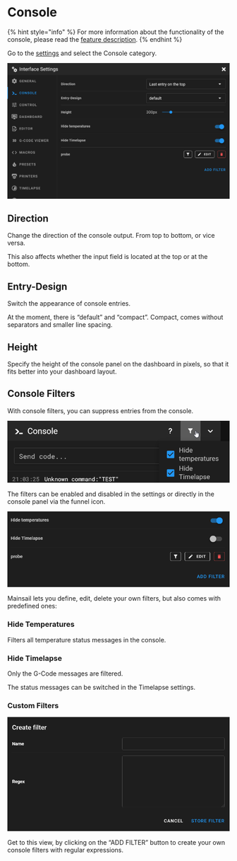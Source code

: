 # Console

{% hint style="info" %}
For more information about the functionality of the console, please read the [feature description](../features/console.md).
{% endhint %}

Go to the [settings](./) and select the Console category.

![](../../.gitbook/assets/settings-console.png)

## Direction <a href="#direction" id="direction"></a>

Change the direction of the console output. From top to bottom, or vice versa.

This also affects whether the input field is located at the top or at the bottom.

## Entry-Design <a href="#entry-design" id="entry-design"></a>

Switch the appearance of console entries.

At the moment, there is “default” and “compact”. Compact, comes without separators and smaller line spacing.

## Height <a href="#height" id="height"></a>

Specify the height of the console panel on the dashboard in pixels, so that it fits better into your dashboard layout.

## Console Filters <a href="#console-filters" id="console-filters"></a>

With console filters, you can suppress entries from the console.

![](../../.gitbook/assets/settings-console-filters.png)

The filters can be enabled and disabled in the settings or directly in the console panel via the funnel icon.

![](../../.gitbook/assets/settings-console-filters2.png)

Mainsail lets you define, edit, delete your own filters, but also comes with predefined ones:

### &#x20;Hide Temperatures <a href="#hide-temperatures" id="hide-temperatures"></a>

Filters all temperature status messages in the console.

### &#x20;Hide Timelapse <a href="#hide-timelapse" id="hide-timelapse"></a>

Only the G-Code messages are filtered.

The status messages can be switched in the Timelapse settings.

### &#x20;Custom Filters <a href="#custom-filters" id="custom-filters"></a>

![](../../.gitbook/assets/settings-console-filters3.png)

Get to this view, by clicking on the “ADD FILTER” button to create your own console filters with regular expressions.
